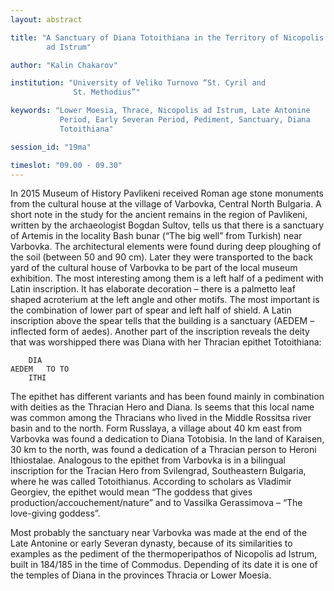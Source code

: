 ```yaml
---
layout: abstract

title: "A Sanctuary of Diana Totoithiana in the Territory of Nicopolis
        ad Istrum"

author: "Kalin Chakarov"

institution: "University of Veliko Turnovo “St. Cyril and
              St. Methodius”"

keywords: "Lower Moesia, Thrace, Nicopolis ad Istrum, Late Antonine
           Period, Early Severan Period, Pediment, Sanctuary, Diana
           Totoithiana"

session_id: "19ma"

timeslot: "09.00 - 09.30"
---
```


In 2015 Museum of History Pavlikeni received Roman age stone monuments
from the cultural house at the village of Varbovka, Central North
Bulgaria. A short note in the study for the ancient remains in the
region of Pavlikeni, written by the archaeologist Bogdan Sultov, tells
us that there is a sanctuary of Artemis in the locality Bash bunar
(“The big well” from Turkish) near Varbovka. The architectural
elements were found during deep ploughing of the soil (between 50 and
90 cm). Later they were transported to the back yard of the cultural
house of Varbovka to be part of the local museum exhibition. The most
interesting among them is a left half of a pediment with Latin
inscription. It has elaborate decoration – there is a palmetto leaf
shaped acroterium at the left angle and other motifs. The most
important is the combination of lower part of spear and left half of
shield. A Latin inscription above the spear tells that the building is
a sanctuary (AEDEM – inflected form of aedes). Another part of the
inscription reveals the deity that was worshipped there was Diana with
her Thracian epithet Totoithiana:

		DIA
	AEDEM 	TO TO
		ITHI

The epithet has different variants and has been found mainly in
combination with deities as the Thracian Hero and Diana. Is seems that
this local name was common among the Thracians who lived in the Middle
Rossitsa river basin and to the north. Form Russlaya, a village about
40 km east from Varbovka was found a dedication to Diana Totobisia. In
the land of Karaisen, 30 km to the north, was found a dedication of a
Thracian person to Heroni Ithiostalae. Analogous to the epithet from
Varbovka is in a bilingual inscription for the Tracian Hero from
Svilengrad, Southeastern Bulgaria, where he was called
Totoithianus. According to scholars as Vladimir Georgiev, the epithet
would mean “The goddess that gives production/accouchement/nature” and
to Vassilka Gerassimova – “The love-giving goddess”.

Most probably the sanctuary near Varbovka was made at the end of the
Late Antonine or early Severan dynasty, because of its similarities to
examples as the pediment of the thermoperipathos of Nicopolis ad
Istrum, built in 184/185 in the time of Commodus. Depending of its
date it is one of the temples of Diana in the provinces Thracia or
Lower Moesia.
